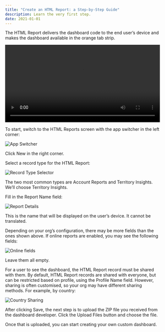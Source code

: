 ```yaml
---
title: "Create an HTML Report: a Step-by-Step Guide"
description: Learn the very first step.
date: 2021-01-01
---
```

The HTML Report delivers the dashboard code to the end user’s device and makes the dashboard available in the orange tab strip.

<video width="100%" controls>
  <source src="/src/static/dashboard-html-report.mov" type="video/mp4">
</video>

To start, switch to the HTML Reports screen with the app switcher in the left corner:

![App Switcher](/static/img/dashboard-html-report-01.png "App Switcher")

Click New in the right corner.

Select a record type for the HTML Report:

![Record Type Selector](/static/img/dashboard-html-report-02.png "Record Type Selector")

The two most common types are Account Reports and Territory Insights. We’ll choose Territory Insights.

Fill in the Report Name field:

![Report Details](/static/img/dashboard-html-report-03.png "Report Details")

This is the name that will be displayed on the user’s device. It cannot be translated.

Depending on your org’s configuration, there may be more fields than the ones shown above. If online reports are enabled, you may see the following fields:

![Online fields](/static/img/dashboard-html-report-04.png "Online fields")

Leave them all empty.

For a user to see the dashboard, the HTML Report record must be shared with them. By default, HTML Report records are shared with everyone, but can be restricted based on profile, using the Profile Name field. However, sharing is often customised, so your org may have different sharing methods. For example, by country:

![Country Sharing](/static/img/dashboard-html-report-05.png "Country Sharing")

After clicking Save, the next step is to upload the ZIP file you received from the dashboard developer. Click the Upload Files button and choose the file.

Once that is uploaded, you can start creating your own custom dashboard.
